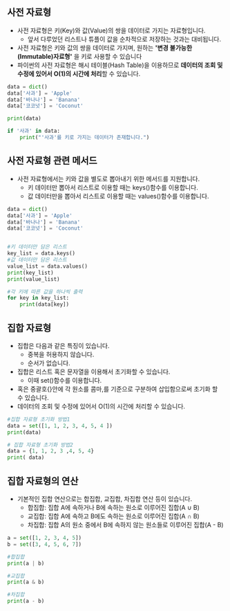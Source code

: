 ## 사전 자료형
- 사전 자료형은 키(Key)와 값(Value)의 쌍을 데이터로 가지는 자료형입니다.
  - 앞서 다루었던 리스트나 튜플이 값을 순차적으로 저장하는 것과는 대비됩니다.
- 사전 자료형은 키와 값의 쌍을 데이터로 가지며, 원하는 **'변경 불가능한(Immutable)자료형'** 을 키로 사용할 수 있습니다
- 파이썬의 사전 자료형은 해시 테이블(Hash Table)을 이용하므로 **데이터의 조회 및 수정에 있어서 O(1)의 시간에 처리**할 수 있습니다.
```python
data = dict()
data['사과'] = 'Apple'
data['바나나'] = 'Banana'
data['코코넛'] = 'Coconut'

print(data)

if '사과' in data:
    print("'사과'를 키로 가지는 데이터가 존재합니다.")
```
## 사전 자료형 관련 메서드
- 사전 자료형에서는 키와 값을 별도로 뽑아내기 위한 메서드를 지원합니다.
  - 키 데이터만 뽑아서 리스트로 이용할 때는 keys()함수를 이용합니다.
  - 값 데이터만을 뽑아서 리스트로 이용할 때는 values()함수를 이용합니다. 
```python
data = dict()
data['사과'] = 'Apple'
data['바나나'] = 'Banana'
data['코코넛'] = 'Coconut'


#키 데이터만 담은 리스트
key_list = data.keys()
#값 데이터만 담은 리스트
value_list = data.values()
print(key_list)
print(value_list)

#각 키에 따른 값을 하나씩 출력
for key in key_list:
    print(data[key])
```
## 집합 자료형
- 집합은 다음과 같은 특징이 있습니다.
  - 중복을 허용하지 않습니다.
  - 순서가 없습니다.
- 집합은 리스트 혹은 문자열을 이용해서 초기화할 수 있습니다.
  - 이때 set()함수를 이용합니다.
- 혹은 중괄호{}안에 각 원소를 콤마,를 기준으로 구분하여 삽입함으로써 초기화 할 수 있습니다.
- 데이터의 조회 및 수정에 있어서 O(1)의 시간에 처리할 수 있습니다.

```python
#집합 자료형 초기화 방법1
data = set([1, 1, 2, 3, 4, 5, 4 ])
print(data)

# 집합 자료형 초기화 방법2
data = {1, 1, 2, 3 ,4, 5, 4}
print( data)

```
## 집합 자료형의 연산
- 기본적인 집합 연산으로는 합집합, 교집합, 차집합 연산 등이 있습니다.
  - 합집합: 집합 A에 속하거나 B에 속하는 원소로 이루어진 집합(A ∪ B)
  - 교집합: 집합 A에 속하고 B에도 속하는 원소로 이루어진 집합(A ∩ B)
  - 차집합: 집합 A의 원소 중에서 B에 속하지 않는 원소들로 이루어진 집합(A - B)
```python
a = set([1, 2, 3, 4, 5])
b = set([3, 4, 5, 6, 7])

#합집합
print(a | b)

#교집합
print(a & b)

#차집합
print(a - b)
```
